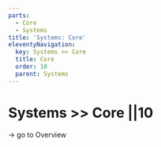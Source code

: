 ```yaml
---
parts:
  - Core
  - Systems
title: 'Systems: Core'
eleventyNavigation:
  key: Systems >> Core
  title: Core
  order: 10
  parent: Systems
---
```


# Systems >> Core ||10

-> go to Overview
